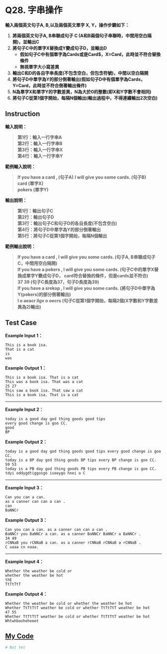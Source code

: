 # Q28. 字串操作

**輸入兩個英文句子A, B,以及兩個英文單字 X, Y，操作步驟如下：**  
1. **將兩個英文句子A, B串聯成句子 C (A和B兩個句子串聯時，中間用空白隔開)，並輸出C**
2. **將句子C中的單字X替換成Y變成句子D，並輸出D**  
    - **假如句子C中有個單字為Cards或是Card$，X=Card，此時並不符合替換條件**
    - **無視單字大小寫差異**
3. **輸出C和D的各自字串長度(不包含空白，但包含符號)，中間以空白隔開**  
4. **將句子D中單字為Y的部分倒著輸出(假如句子D中有個單字為Cards，Y=Card，此時並不符合倒著輸出條件)**
5. **N為單字X和單字Y的字數差異，N為大於0的整數(即X和Y字數不會相同)**
6. **將句子C從第1個字開始，每隔N個輸出(輸出過程中，不得連續輸出2次空白)**

## Instruction

**輸入說明：**
> **第1行：輸入一行字串A**  
  **第2行：輸入一行字串B**  
  **第3行：輸入一行字串X**  
  **第4行：輸入一行字串Y**  

**範例輸入說明：**  
> **If you have a card , (句子A)**
  **I will give you some cards. (句子B)**  
  **card (單字X)**  
  **pokers (單字Y)**  

**輸出說明：**  
> **第1行：輸出句子C**  
  **第2行：輸出句子D**  
  **第3行：輸出句子C和句子D的各自長度(不包含空白)**  
  **第4行：將句子D中單字為Y的部分倒著輸出**  
  **第5行：將句子C從第1個字開始，每隔N個輸出**  

**範例輸出說明：**  
> **If you have a card , I will give you some cards. (句子A, B串聯成句子 C，中間用空白隔開)**  
  **If you have a pokers , I will give you some cards. (句子C中的單字X替換成單字Y變成句子D， card符合替換的條件，但是cards並不符合)**  
  **37 39 (句子C長度為37，句子D長度為39)**  
  **If you have a srekop , I will give you some cards. (將句子D中單字為Y(pokers)的部分倒著輸出)**  
  **I o aeacr ilgv o oecrs (句子C從第1個字開始，每隔2個(X字數和Y字數差異為2)輸出)**  

## Test Case

**Example Input 1：**  

    This is a book isa.
    That is a cat
    is
    was
**Example Output 1：**  

    This is a book isa. That is a cat
    This was a book isa. That was a cat
    25 27
    This saw a book isa. That saw a cat
    This is a book isa. That is a cat
- - -
**Example Input 2：**  

    today is a good day god thing goods good tips
    every good change is goo CC.
    good
    BP
**Example Output 2：**  

    today is a good day god thing goods good tips every good change is goo CC.
    today is a BP day god thing goods BP tips every BP change is goo CC.
    59 53
    today is a PB day god thing goods PB tips every PB change is goo CC.
    tdyi oddygdtiggosgo iseeygo hnei o C
- - -
**Example Input 3：**  

    Can you can a can.
    as a canner can can a can .
    can
    BaNNCr
**Example Output 3：**  

    Can you can a can. as a canner can can a can .
    BaNNCr you BaNNCr a can. as a canner BaNNCr BaNNCr a BaNNCr .
    34 49
    rCNNaB you rCNNaB a can. as a canner rCNNaB rCNNaB a rCNNaB .
    C uaaa cn naaa.
- - -
**Example Input 4：**  

    Whether the weather be cold or
    whether the weather be hot
    thE
    TtTtTtT
**Example Output 4：**  

    Whether the weather be cold or whether the weather be hot
    Whether TtTtTtT weather be cold or whether TtTtTtT weather be hot
    47 55
    Whether TtTtTtT weather be cold or whether TtTtTtT weather be hot
    Whtwhbooheheeet

## [My Code](../HomeWork/q028.py)

```python
# Not Yet
```